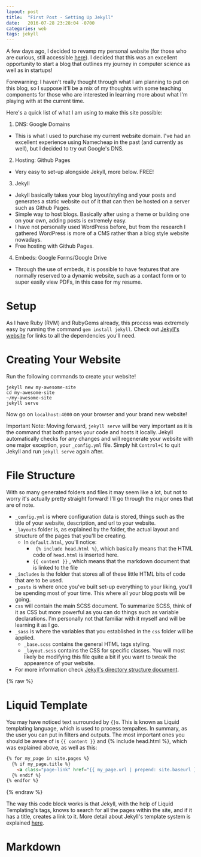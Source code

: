```yaml
---
layout: post
title:  "First Post - Setting Up Jekyll"
date:   2016-07-28 23:28:04 -0700
categories: web
tags: jekyll
---
```


A few days ago, I decided to revamp my personal website (for those who are curious, still accessible [here][old]). I decided that this was an excellent opportunity to start a blog that outlines my journey in computer science as well as in startups! 

Forewarning: I haven't really thought through what I am planning to put on this blog, so I suppose it'll be a mix of my thoughts with some teaching components for those who are interested in learning more about what I'm playing with at the current time.


Here's a quick list of what I am using to make this site possible:

1. DNS: Google Domains
  * This is what I used to purchase my current website domain. I've had an excellent experience using Namecheap in the past (and currently as well), but I decided to try out Google's DNS. 
2. Hosting: Github Pages 
  * Very easy to set-up alongside Jekyll, more below. FREE!
3. Jekyll
  * Jekyll basically takes your blog layout/styling and your posts and generates a static website out of it that can then be hosted on a server such as Github Pages.
  * Simple way to host blogs. Basically after using a theme or building one on your own, adding posts is extremely easy.
  * I have not personally used WordPress before, but from the research I gathered WordPress is more of a CMS rather than a blog style website nowadays. 
  * Free hosting with Github Pages.
4. Embeds: Google Forms/Google Drive
  * Through the use of embeds, it is possible to have features that are normally reserved to a dynamic website, such as a contact form or to super easily view PDFs, in this case for my resume.

# Setup
As I have Ruby (RVM) and RubyGems already, this process was extremely easy by running the command `gem install jekyll`. Check out [Jekyll's website][jekyll] for links to all the dependencies you'll need.

# Creating Your Website
Run the following commands to create your website!
```
jekyll new my-awesome-site
cd my-awesome-site
~/my-awesome-site 
jekyll serve
```
Now go on `localhost:4000` on your browser and your brand new website! 

Important Note: Moving forward, `jekyll serve` will be very important as it is the command that both parses your code and hosts it locally. Jekyll automatically checks for any changes and will regenerate your website with one major exception, your `_config.yml` file. Simply hit `Control+C` to quit Jekyll and run `jekyll serve` again after.

# File Structure
With so many generated folders and files it may seem like a lot, but not to worry it's actually pretty straight forward! I'll go through the major ones that are of note.

* `_config.yml` is where configuration data is stored, things such as the title of your website, description, and url to your website.
* `_layouts` folder is, as explained by the folder, the actual layout and structure of the pages that you'll be creating. 
  - In `default.html`, you'll notice:
    - ` {% include head.html %}`, which basically means that the HTML code of `head.html` is inserted here.
    - `{{ content }}` , which means that the markdown document that is linked to the file 
* `_includes` is the folder that stores all of these little HTML bits of code that are to be used.
* `_posts` is where once you've built set-up everything to your liking, you'll be spending most of your time. This where all your blog posts will be going. 
* `css` will contain the main SCSS document. To summarize SCSS, think of it as CSS but more powerful as you can do things such as variable declarations. I'm personally not that familiar with it myself and will be learning it as I go. 
* `_sass` is where the variables that you established in the `css` folder will be applied. 
  - `_base.scss` contains the general HTML tags styling.
  - `_layout.scss` contains the CSS for specific classes. You will most likely be modifying this file quite a bit if you want to tweak the appearence of your website.
* For more information check [Jekyll's directory structure document][structure]. 

{% raw %} 
# Liquid Template
You may have noticed text surrounded by `{}`s. This is known as Liquid templating language, which is used to process tempaltes.  In summary, as the user you can put in filters and outputs. The most important ones you should be aware of is `{{ content }}` and {% include head.html %}, which was explained above, as well as this:

``` HTML
{% for my_page in site.pages %}
  {% if my_page.title %}
    <a class="page-link" href="{{ my_page.url | prepend: site.baseurl }}">{{ my_page.title }}</a>
  {% endif %}
{% endfor %}
```
{% endraw %}

The way this code block works is that Jekyll, with the help of Liquid Templating's tags, knows to search for all the pages within the site, and if it has a title, creates a link to it. More detail about Jekyll's template system is explained [here][template].

# Markdown



[old]: http://old.patrickshao.com
[jekyll]: http://jekyllrb.com/docs/installation/
[structure]: https://jekyllrb.com/docs/structure/
[template]: https://jekyllrb.com/docs/templates/
[post-problems]: http://stackoverflow.com/questions/30625044/jekyll-post-not-generated
